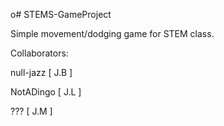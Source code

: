 o# STEMS-GameProject

Simple movement/dodging game for STEM class.

Collaborators:

  null-jazz [ J.B ]
  
  NotADingo [ J.L ]
  
  ??? [ J.M ]
  
